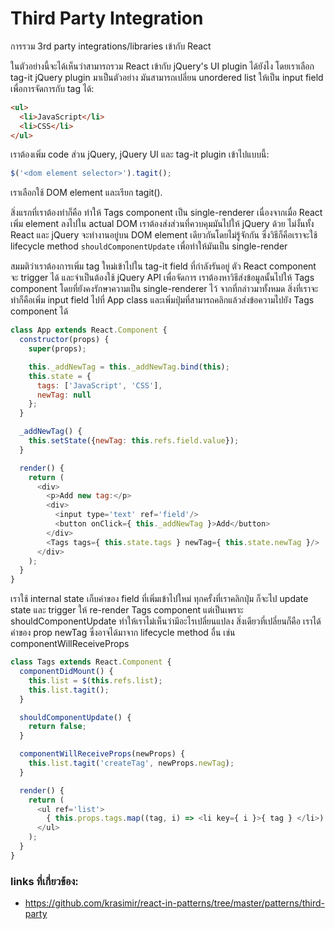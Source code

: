 # Third Party Integration
การรวม 3rd party integrations/libraries เข้ากับ React

ในตัวอย่างนี้จะได้เห็นว่าสามารถรวม React เข้ากับ jQuery's UI plugin ได้ยังไง
โดยเราเลือก tag-it jQuery plugin มาเป็นตัวอย่าง มันสามารถเปลี่ยน unordered list ให้เป็น input field เพื่อการจัดการกับ tag ได้:
```html
<ul>
  <li>JavaScript</li>
  <li>CSS</li>
</ul>
```
เราต้องเพิ่ม code ส่วน jQuery, jQuery UI และ tag-it plugin เข้าไปแบบนี้:

```javascript
$('<dom element selector>').tagit();
```
เราเลือกใช้ DOM element และเรียก tagit().

สิ่งแรกที่เราต้องทำก็คือ ทำให้ Tags component เป็น single-renderer เนื่องจากเมื่อ React เพิ่ม element ลงไปใน actual DOM เราต้องส่งส่วนที่ควบคุมมันไปให้ jQuery ด้วย ไม่งั้นทั้ง React และ jQuery จะทำงานอยู่บน DOM element เดียวกันโดยไม่รู้จักกัน ซึ่งวิธีก็คือเราจะใช้ lifecycle method `shouldComponentUpdate` เพื่อทำให้มันเป็น single-render

สมมติว่าเราต้องการเพิ่ม tag ใหม่เข้าไปใน tag-it field ที่กำลังรันอยู่ ตัว React component จะ trigger ได้ และจำเป็นต้องใช้ jQuery API เพื่อจัดการ
เราต้องหาวิธีส่งข้อมูลนั้นไปให้ Tags component โดยที่ยังคงรักษาความเป็น single-renderer ไว้
จากที่กล่าวมาทั้งหมด สิ่งที่เราจะทำก็คือเพิ่ม input field ไปที่ App class และเพิ่มปุ่มที่สามารถคลิกแล้วส่งข้อความไปยัง Tags component ได้

```javascript
class App extends React.Component {
  constructor(props) {
    super(props);

    this._addNewTag = this._addNewTag.bind(this);
    this.state = {
      tags: ['JavaScript', 'CSS'],
      newTag: null
    };
  }

  _addNewTag() {
    this.setState({newTag: this.refs.field.value});
  }

  render() {
    return (
      <div>
        <p>Add new tag:</p>
        <div>
          <input type='text' ref='field'/>
          <button onClick={ this._addNewTag }>Add</button>
        </div>
        <Tags tags={ this.state.tags } newTag={ this.state.newTag }/>
      </div>
    );
  }
}
```
เราใช้ internal state เก็บค่าของ field ที่เพิ่มเข้าไปใหม่
ทุกครั้งที่เราคลิกปุ่ม ก็จะไป update state และ trigger ให้ re-render Tags component
แต่เป็นเพราะ shouldComponentUpdate ทำให้เราไม่เห็นว่ามีอะไรเปลี่ยนแปลง สิ่งเดียวที่เปลี่ยนก็คือ เราได้ค่าของ prop newTag ซึ่งอาจได้มาจาก lifecycle method อื่น เช่น componentWillReceiveProps
```javascript
class Tags extends React.Component {
  componentDidMount() {
    this.list = $(this.refs.list);
    this.list.tagit();
  }

  shouldComponentUpdate() {
    return false;
  }

  componentWillReceiveProps(newProps) {
    this.list.tagit('createTag', newProps.newTag);
  }

  render() {
    return (
      <ul ref='list'>
        { this.props.tags.map((tag, i) => <li key={ i }>{ tag } </li>) }
      </ul>
    );
  }
}
```
### links ที่เกี่ยวข้อง:
  - https://github.com/krasimir/react-in-patterns/tree/master/patterns/third-party
